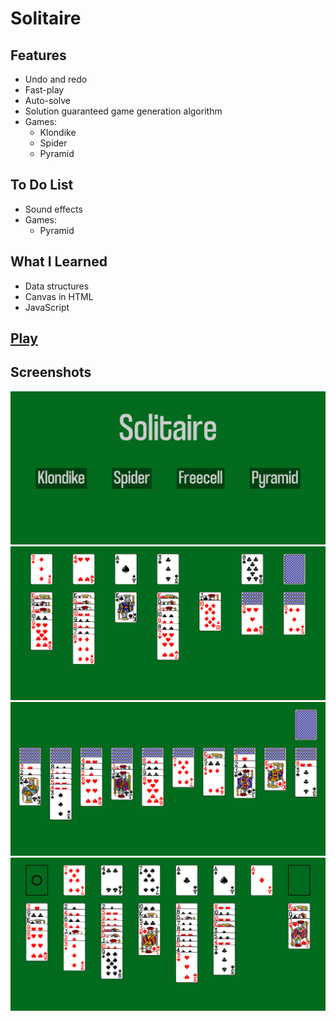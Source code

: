 # Solitaire
## Features
* Undo and redo
* Fast-play
* Auto-solve
* Solution guaranteed game generation algorithm
* Games:
    * Klondike
    * Spider
    * Pyramid

## To Do List
* Sound effects
* Games:
    * Pyramid

## What I Learned
* Data structures
* Canvas in HTML
* JavaScript

## [Play](https://biarmic.github.io/solitaire-js/)

## Screenshots
![screenshot](readme-images/screenshot-1.png "Menu")
![screenshot](readme-images/screenshot-2.png "Klondike")
![screenshot](readme-images/screenshot-3.png "Spider")
![screenshot](readme-images/screenshot-4.png "Freecell")